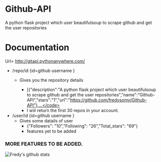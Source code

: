 # Github-API
A python flask project which user beautifulsoup to scrape github and get the user repositories

# Documentation
Url= http://gitapi.pythonanywhere.com/
* /repo/id {id=github username }
  * Gives you the repository details

    * [{"description":"A python flask project which user beautifulsoup to scrape github and get the user repositories","name":"Github-API","stars":"1","url":"https://github.com/fredysomy/Github-API"},...</code>
    * I wiil return the first 30 repos in your account.
* /user/id {id=github username }
  * Gives some datails of user
    * {"Followers": "10","Following": "26","Total_stars": "69"}
    * features yet to be added
### MORE FEATURES TO BE ADDED.

![Fredy's github stats](http://gitapi.pythonanywhere.com/)
